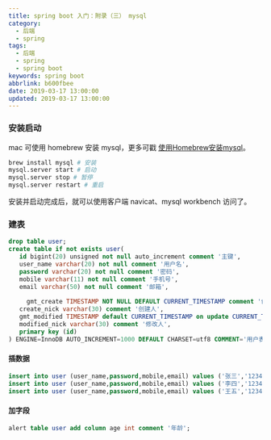 ```yaml
---
title: spring boot 入门：附录（三） mysql
category:
  - 后端
  - spring
tags:
  - 后端
  - spring
  - spring boot
keywords: spring boot
abbrlink: b600fbee
date: 2019-03-17 13:00:00
updated: 2019-03-17 13:00:00
---
```


### 安装启动
mac 可使用 homebrew 安装 mysql，更多可戳 [使用Homebrew安装mysql](https://www.jianshu.com/p/d3f7e7402449)。

```bash
brew install mysql # 安装
mysql.server start # 启动
mysql.server stop # 暂停
mysql.server restart # 重启
```

安装并启动完成后，就可以使用客户端 navicat、mysql workbench 访问了。

### 建表

```sql
drop table user;
create table if not exists user(
   id bigint(20) unsigned not null auto_increment comment '主键',
   user_name varchar(20) not null comment '用户名',
   password varchar(20) not null comment '密码',
   mobile varchar(11) not null comment '手机号',
   email varchar(50) not null comment '邮箱',
  
     gmt_create TIMESTAMP NOT NULL DEFAULT CURRENT_TIMESTAMP comment '创建时间',
   create_nick varchar(30) comment '创建人',
   gmt_modified TIMESTAMP default CURRENT_TIMESTAMP on update CURRENT_TIMESTAMP comment '修改时间',
   modified_nick varchar(30) comment '修改人',
   primary key (id)
) ENGINE=InnoDB AUTO_INCREMENT=1000 DEFAULT CHARSET=utf8 COMMENT='用户表';
```

#### 插数据

```sql
insert into user (user_name,password,mobile,email) values ('张三','123456','18888888888','zhangsan@test.com');
insert into user (user_name,password,mobile,email) values ('李四','123456','18888888888','lisi@test.com');
insert into user (user_name,password,mobile,email) values ('王五','123456','18888888888','wangwu@test.com');
```

#### 加字段

```sql
alert table user add column age int comment '年龄';
```